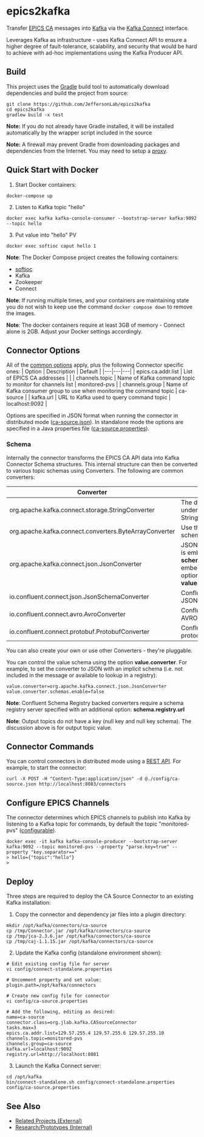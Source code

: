 # epics2kafka
Transfer [EPICS CA](https://epics-controls.org) messages into [Kafka](https://kafka.apache.org) via the [Kafka Connect](https://kafka.apache.org/documentation/#connect) interface.

Leverages Kafka as infrastructure - uses Kafka Connect API to ensure a higher degree of fault-tolerance, scalability, and security that would be hard to achieve with ad-hoc implementations using the Kafka Producer API. 

## Build
This project uses the [Gradle](https://gradle.org) build tool to automatically download dependencies and build the project from source:
```
git clone https://github.com/JeffersonLab/epics2kafka
cd epics2kafka
gradlew build -x test
```
__Note:__ If you do not already have Gradle installed, it will be installed automatically by the wrapper script included in the source 

__Note:__ A firewall may prevent Gradle from downloading packages and dependencies from the Internet.   You may need to setup a [proxy](https://github.com/JeffersonLab/jmyapi/wiki/JLab-Proxy).   

## Quick Start with Docker
1. Start Docker containers:
```
docker-compose up
```
2. Listen to Kafka topic "hello"
```
docker exec kafka kafka-console-consumer --bootstrap-server kafka:9092 --topic hello
```
3. Put value into "hello" PV
```
docker exec softioc caput hello 1
```

**Note**: The Docker Compose project creates the following containers: 
   - [softioc](https://github.com/JeffersonLab/softioc)
   - Kafka
   - Zookeeper
   - Connect

**Note**: If running multiple times, and your containers are maintaining state you do not wish to keep use the command `docker compose down` to remove the images.

**Note**: The docker containers require at least 3GB of memory - Connect alone is 2GB.   Adjust your Docker settings accordingly.
## Connector Options
All of the [common options](https://kafka.apache.org/documentation.html#connect_configuring) apply, plus the following Connector specific ones:
| Option | Description | Default |
|---|---|---|
| epics.ca.addr.list | List of EPICS CA addresses | |
| channels.topic | Name of Kafka command topic to monitor for channels list | monitored-pvs |
| channels.group | Name of Kafka consumer group to use when monitoring the command topic | ca-source | 
| kafka.url | URL to Kafka used to query command topic | localhost:9092 |

Options are specified in JSON format when running the connector in distributed mode ([ca-source.json](https://github.com/JeffersonLab/epics2kafka/blob/master/config/ca-source.json)).  In standalone mode the options are specified in a Java properties file ([ca-source.properties](https://github.com/JeffersonLab/epics2kafka/blob/master/config/ca-source.properties)).
### Schema
Internally the connector transforms the EPICS CA API data into Kafka Connector Schema structures.  This internal structure can then be converted to various topic schemas using Converters.  The following are common converters:

| Converter | Description |
|-----------|-------------|
| org.apache.kafka.connect.storage.StringConverter | The default converter - Use the underlying connector struct schema in String form |
| org.apache.kafka.connect.converters.ByteArrayConverter | Use the underlying connector struct schema in byte form |
| org.apache.kafka.connect.json.JsonConverter | JSON formatted, by default the schema is embedded and top level keys are __schema__ and __payload__.  Disable embedded schema with additional option __value.converter.schemas.enable=false__ |
| io.confluent.connect.json.JsonSchemaConverter | Confluent Schema Registry backed JSON format |
| io.confluent.connect.avro.AvroConverter | Confluent Schema Registry backed AVRO format |
| io.confluent.connect.protobuf.ProtobufConverter | Confluent Schema Registry backed protocolbuffers format |

You can also create your own or use other Converters - they're pluggable.

You can control the value schema using the option __value.converter__.  For example, to set the converter to JSON with an implicit schema (i.e. not included in the message or available to lookup in a registry):
```
value.converter=org.apache.kafka.connect.json.JsonConverter
value.converter.schemas.enable=false
```
**Note**: Confluent Schema Registry backed converters require a schema registry server specified with an additional option: __schema.registry.url__ 

**Note**: Output topics do not have a key (null key and null key schema).  The discussion above is for output topic value.

## Connector Commands
You can control connectors in distributed mode using a [REST API](https://docs.confluent.io/current/connect/managing/monitoring.html).  For example, to start the connector:
```
curl -X POST -H "Content-Type:application/json" -d @./config/ca-source.json http://localhost:8083/connectors
```

## Configure EPICS Channels
The connector determines which EPICS channels to publish into Kafka by listening to a Kafka topic for commands, by default the topic "monitored-pvs" ([configurable](https://github.com/JeffersonLab/epics2kafka#connector-options)).
```
docker exec -it kafka kafka-console-producer --bootstrap-server kafka:9092 --topic monitored-pvs --property "parse.key=true" --property "key.separator=="
> hello={"topic":"hello"}
>
```

## Deploy
Three steps are required to deploy the CA Source Connector to an existing Kafka installation:

1. Copy the connector and dependency jar files into a plugin directory:
```
mkdir /opt/kafka/connectors/ca-source
cp /tmp/Connector.jar /opt/kafka/connectors/ca-source
cp /tmp/jca-2.3.6.jar /opt/kafka/connectors/ca-source
cp /tmp/caj-1.1.15.jar /opt/kafka/connectors/ca-source
```
2. Update the Kafka config (standalone environment shown):
```
# Edit existing config file for server
vi config/connect-standalone.properties

# Uncomment property and set value:
plugin.path=/opt/kafka/connectors

# Create new config file for connector
vi config/ca-source.properties

# Add the following, editing as desired:
name=ca-source
connector.class=org.jlab.kafka.CASourceConnector
tasks.max=3
epics.ca.addr.list=129.57.255.4 129.57.255.6 129.57.255.10
channels.topic=monitored-pvs
channels.group=ca-source
kafka.url=localhost:9092
registry.url=http://localhost:8081
```

3. Launch the Kafka Connect server:
```
cd /opt/kafka
bin/connect-standalone.sh config/connect-standalone.properties config/ca-source.properties
```
## See Also
   - [Related Projects (External)](https://github.com/JeffersonLab/epics2pulsar/wiki/Related-Projects-(External))
   - [Research/Prototypes (Internal)](https://github.com/JeffersonLab/epics2pulsar/wiki/Research-Prototype-Projects-(Internal))
